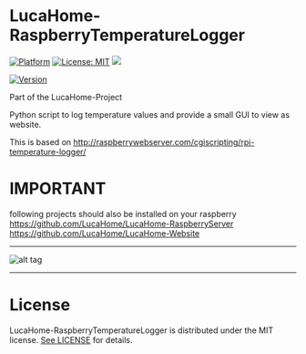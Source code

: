 # LucaHome-RaspberryTemperatureLogger

[![Platform](https://img.shields.io/badge/platform-Raspberry-blue.svg)](https://www.raspberrypi.org/)
[![License: MIT](https://img.shields.io/badge/License-MIT-blue.svg)](https://opensource.org/licenses/MIT)
<a target="_blank" href="https://www.paypal.me/GuepardoApps" title="Donate using PayPal"><img src="https://img.shields.io/badge/paypal-donate-blue.svg" /></a>

[![Version](https://img.shields.io/badge/version-v1.0.4.170408-blue.svg)](https://github.com/LucaHome/LucaHome-RaspberryTemperatureLogger)

Part of the LucaHome-Project

Python script to log temperature values and provide a small GUI to view as website.

This is based on http://raspberrywebserver.com/cgiscripting/rpi-temperature-logger/

# IMPORTANT
following projects should also be installed on your raspberry
https://github.com/LucaHome/LucaHome-RaspberryServer
https://github.com/LucaHome/LucaHome-Website

---

![alt tag](https://github.com/LucaHome/LucaHome-RaspberryTemperatureLogger/blob/master/screenshots/img001.png)

---

# License

LucaHome-RaspberryTemperatureLogger is distributed under the MIT license. [See LICENSE](LICENSE.md) for details.